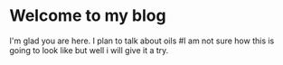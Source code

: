 # Welcome to my blog

I'm glad you are here. I plan to talk about oils 
#I am not sure how this is going to look like but well i will give it a try.
